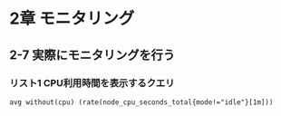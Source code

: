 # 2章 モニタリング

## 2-7 実際にモニタリングを行う

### リスト1 CPU利用時間を表示するクエリ

```
avg without(cpu) (rate(node_cpu_seconds_total{mode!="idle"}[1m]))
```
